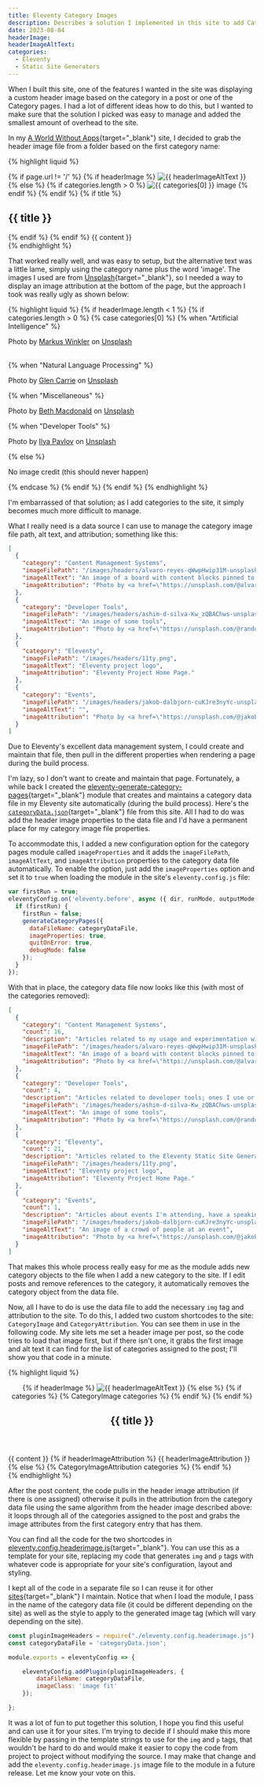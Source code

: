 ```yaml
---
title: Eleventy Category Images
description: Describes a solution I implemented in this site to add Category-specific header images to posts. I modified my eleventy-generate-category-pages module to generate additional properties for the header images and some shortcodes to add the image and attribution to the site's pages.
date: 2023-08-04
headerImage: 
headerImageAltText: 
categories:
  - Eleventy
  - Static Site Generators
---
```


When I built this site, one of the features I wanted in the site was displaying a custom header image based on the category in a post or one of the Category pages. I had a lot of different ideas how to do this, but I wanted to make sure that the solution I picked was easy to manage and added the smallest amount of overhead to the site.

In my [A World Without Apps](https://aworldwithoutapps.com){target="_blank"} site, I decided to grab the header image file from a folder based on the first category name:

{% highlight liquid %}
<section class="wrapper style1">
  <div class="container">
    {% if page.url != '/' %}
      {% if headerImage %}
        <span class="image featured"><img src="{{ headerImage }}" alt="{{ headerImageAltText }}" /></span>
      {% else %}
        {% if categories.length > 0 %}
          <span class="image featured"><img src="/images/headers/category-{{ categories[0] | slugify }}.jpg" alt="{{ categories[0] }} image" /></span>
        {% endif %}
      {% endif %}
      {% if title %}
        <h2>{{ title }}</h2>
      {% endif %}
    {% endif %}
    {{ content }}
  </div>
</section>
{% endhighlight %}

That worked really well, and was easy to setup, but the alternative text was a little lame, simply using the category name plus the word 'image'. The images I used are from [Unsplash](https://unsplash.com){target="_blank"}, so I needed a way to display an image attribution at the bottom of the page, but the approach I took was really ugly as shown below:

{% highlight liquid %}
{% if headerImage.length < 1 %}
  {% if categories.length > 0 %}
    {% case categories[0] %}
      {% when "Artificial Intelligence" %}
        <p>Photo by <a href="https://unsplash.com/fr/@markuswinkler" target="_blank">Markus Winkler</a> on <a href="https://unsplash.com/photos/tGBXiHcPKrM" target="_blank">Unsplash</a></p>  
      {% when "Natural Language Processing" %}
        <p>Photo by <a href="https://unsplash.com/@glencarrie" target="_blank">Glen Carrie</a> on <a href="https://unsplash.com/photos/oHoBIbDj7lo" target="_blank">Unsplash</a>
        </p>
      {% when "Miscellaneous" %}
        <p>Photo by <a href="https://unsplash.com/@elsbethcat" target="_blank">Beth Macdonald</a> on <a href="https://unsplash.com/photos/a1O67ZQmaYc" target="_blank">Unsplash</a>
        </p>
      {% when "Developer Tools" %}
        <p>
          Photo by <a href="https://unsplash.com/pt-br/@ilyapavlov" target="_blank">Ilya Pavlov</a> on <a href="https://unsplash.com/photos/OqtafYT5kTw" target="_blank">Unsplash</a>
        </p>
      {% else %}
        <p>No image credit (this should never happen)</p>
    {% endcase %}
  {% endif %}
{% endif %}
{% endhighlight %}

I'm embarrassed of that solution; as I add categories to the site, it simply becomes much more difficult to manage.

What I really need is a data source I can use to manage the category image file path, alt text, and attribution; something like this:

```json
[  
  {
    "category": "Content Management Systems",
    "imageFilePath": "/images/headers/alvaro-reyes-qWwpHwip31M-unsplash-cropped.jpg",
    "imageAltText": "An image of a board with content blocks pinned to it",
    "imageAttribution": "Photo by <a href=\"https://unsplash.com/@alvarordesign\" target=\"_blank\">Alvaro Reyes</a> on <a href=\"https://unsplash.com/photos/qWwpHwip31M\" target=\"_blank\">Unsplash</a>."
  },
  {
    "category": "Developer Tools",
    "imageFilePath": "/images/headers/ashim-d-silva-Kw_zQBAChws-unsplash-cropped.jpg",
    "imageAltText": "An image of some tools",
    "imageAttribution": "Photo by <a href=\"https://unsplash.com/@randomlies\" target=\"_blank\">Ashim D’Silva</a> on <a href=\"https://unsplash.com/photos/Kw_zQBAChws\" target=\"_blank\">Unsplash</a>."
  },
  {
    "category": "Eleventy",
    "imageFilePath": "/images/headers/11ty.png",
    "imageAltText": "Eleventy project logo",
    "imageAttribution": "Eleventy Project Home Page."
  },
  {
    "category": "Events",
    "imageFilePath": "/images/headers/jakob-dalbjorn-cuKJre3nyYc-unsplash-cropped.jpg",
    "imageAltText": "",
    "imageAttribution": "Photo by <a href=\"https://unsplash.com/@jakobdalbjorn\" target=\"_blank\">Jakob Dalbjörn</a> on <a href=\"https://unsplash.com/photos/cuKJre3nyYc\" target=\"_blank\">Unsplash</a>."
  }
]
```

Due to Eleventy's excellent data management system, I could create and maintain that file, then pull in the different properties when rendering a page during the build process. 

I'm lazy, so I don't want to create and maintain that page. Fortunately, a while back I created the [eleventy-generate-category-pages](https://github.com/johnwargo/eleventy-generate-category-pages){target="_blank"} module that creates and maintains a category data file in my Eleventy site automatically (during the build process). Here's the [`categoryData.json`](https://github.com/johnwargo/johnwargo-static-11ty/blob/main/src/_data/categoryData.json){target="_blank"} file from this site. All I had to do was add the header image properties to the data file and I'd have a permanent place for my category image file properties.

To accommodate this, I added a new configuration option for the category pages module called `imageProperties` and it adds the `imageFilePath`, `imageAltText`, and `imageAttribution` properties to the category data file automatically. To enable the option, just add the `imageProperties` option and set it to `true` when loading the module in the site's `eleventy.config.js` file:

```js
var firstRun = true;
eleventyConfig.on('eleventy.before', async ({ dir, runMode, outputMode }) => {
  if (firstRun) {
    firstRun = false;
    generateCategoryPages({
      dataFileName: categoryDataFile,
      imageProperties: true,
      quitOnError: true,
      debugMode: false
    });
  }
});
```

With that in place, the category data file now looks like this (with most of the categories removed):

```json
[ 
  {
    "category": "Content Management Systems",
    "count": 16,
    "description": "Articles related to my usage and experimentation with Content Management Systems (CMS).",
    "imageFilePath": "/images/headers/alvaro-reyes-qWwpHwip31M-unsplash-cropped.jpg",
    "imageAltText": "An image of a board with content blocks pinned to it",
    "imageAttribution": "Photo by <a href=\"https://unsplash.com/@alvarordesign\" target=\"_blank\">Alvaro Reyes</a> on <a href=\"https://unsplash.com/photos/qWwpHwip31M\" target=\"_blank\">Unsplash</a>."
  },
  {
    "category": "Developer Tools",
    "count": 4,
    "description": "Articles related to developer tools; ones I use or ones I'm evaluating.",
    "imageFilePath": "/images/headers/ashim-d-silva-Kw_zQBAChws-unsplash-cropped.jpg",
    "imageAltText": "An image of some tools",
    "imageAttribution": "Photo by <a href=\"https://unsplash.com/@randomlies\" target=\"_blank\">Ashim D’Silva</a> on <a href=\"https://unsplash.com/photos/Kw_zQBAChws\" target=\"_blank\">Unsplash</a>."
  },
  {
    "category": "Eleventy",
    "count": 21,
    "description": "Articles related to the Eleventy Static Site Generator",
    "imageFilePath": "/images/headers/11ty.png",
    "imageAltText": "Eleventy project logo",
    "imageAttribution": "Eleventy Project Home Page."
  },
  {
    "category": "Events",
    "count": 1,
    "description": "Articles about events I'm attending, have a speaking slot, or otherwise involved with.",
    "imageFilePath": "/images/headers/jakob-dalbjorn-cuKJre3nyYc-unsplash-cropped.jpg",
    "imageAltText": "An image of a crowd of people at an event",
    "imageAttribution": "Photo by <a href=\"https://unsplash.com/@jakobdalbjorn\" target=\"_blank\">Jakob Dalbjörn</a> on <a href=\"https://unsplash.com/photos/cuKJre3nyYc\" target=\"_blank\">Unsplash</a>."
  }
]
```

That makes this whole process really easy for me as the module adds new category objects to the file when I add a new category to the site. If I edit posts and remove references to the category, it automatically removes the category object from the data file.

Now, all I have to do is use the data file to add the necessary `img` tag and attribution to the site. To do this, I added two custom shortcodes to the site: `CategoryImage` and `CategoryAttribution`. You can see them in use in the following code. My site lets me set a header image per post, so the code tries to load that image first, but if there isn't one, it grabs the first image and alt text it can find for the list of categories assigned to the post; I'll show you that code in a minute.

{% highlight liquid %}
<section class="main">
<section>
  <header>
    {% if headerImage %}
      <span class="image fit"><img
          src="{{ headerImage }}"
          alt="{{ headerImageAltText }}"
          class="image fit" /></span>
    {% else %}
      {% if categories %}
        {% CategoryImage categories %}
      {% endif %}
    {% endif %}
    <h2>
      {{ title }}
    </h2>
  </header>
  {{ content }}
  {% if headerImageAttribution %}
    {{ headerImageAttribution }}
  {% else %}
    {% CategoryImageAttribution categories %}
  {% endif %}
</section>
</section>
{% endhighlight %}

After the post content, the code pulls in the header image attribution (if there is one assigned) otherwise it pulls in the attribution from the category data file using the same algorithm from the header image described above: it loops through all of the categories assigned to the post and grabs the image attributes from the first category entry that has them.

You can find all the code for the two shortcodes in [eleventy.config.headerimage.js](https://github.com/johnwargo/johnwargo-static-11ty/blob/main/eleventy.config.headerimage.js){target="_blank"}. You can use this as a template for your site, replacing my code that generates `img` and `p` tags with whatever code is appropriate for your site's configuration, layout and styling. 

I kept all of the code in a separate file so I can reuse it for other [sites](http://localhost:8888/sites/){target="_blank"} I maintain. Notice that when I load the module, I pass in the name of the category data file (it could be different depending on the site) as well as the style to apply to the generated image tag (which will vary depending on the site).

```js
const pluginImageHeaders = require("./eleventy.config.headerimage.js");
const categoryDataFile = 'categoryData.json';

module.exports = eleventyConfig => {

	eleventyConfig.addPlugin(pluginImageHeaders, {
		dataFileName: categoryDataFile,
		imageClass: 'image fit'
	});

};
```

It was a lot of fun to put together this solution, I hope you find this useful and can use it for your sites. I'm trying to decide if I should make this more flexible by passing in the template strings to use for the `img` and `p` tags, that wouldn't be hard to do and would make it easier to copy the code from project to project without modifying the source. I may make that change and add the `eleventy.config.headerimage.js` image file to the module in a future release. Let me know your vote on this.
